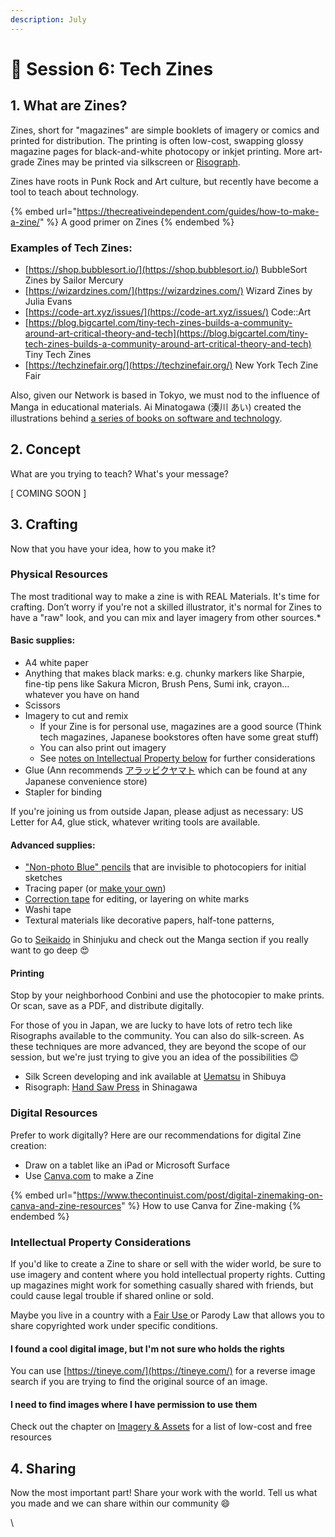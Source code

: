 ```yaml
---
description: July
---
```


# 📖 Session 6: Tech Zines

## 1. What are Zines?

Zines, short for "magazines" are simple booklets of imagery or comics and printed for distribution. The printing is often low-cost, swapping glossy magazine pages for black-and-white photocopy or inkjet printing. More art-grade Zines may be printed via silkscreen or [Risograph](https://en.wikipedia.org/wiki/Risograph).

Zines have roots in Punk Rock and Art culture, but recently have become a tool to teach about technology.

{% embed url="https://thecreativeindependent.com/guides/how-to-make-a-zine/" %}
A good primer on Zines
{% endembed %}

### Examples of Tech Zines:

* [https://shop.bubblesort.io/](https://shop.bubblesort.io/) BubbleSort Zines by Sailor Mercury
* [https://wizardzines.com/](https://wizardzines.com/) Wizard Zines by Julia Evans
* [https://code-art.xyz/issues/](https://code-art.xyz/issues/) Code::Art
* [https://blog.bigcartel.com/tiny-tech-zines-builds-a-community-around-art-critical-theory-and-tech](https://blog.bigcartel.com/tiny-tech-zines-builds-a-community-around-art-critical-theory-and-tech) Tiny Tech Zines
* [https://techzinefair.org/](https://techzinefair.org/) New York Tech Zine Fair

Also, given our Network is based in Tokyo, we must nod to the influence of Manga in educational materials. Ai Minatogawa (湊川 あい) created the illustrations behind [a series of books on software and technology](https://www.amazon.co.jp/-/en/%E6%B9%8A%E5%B7%9D-%E3%81%82%E3%81%84/e/B01N8OK2UW?ref\_=dbs\_p\_ebk\_r00\_abau\_000000).

## 2. Concept

What are you trying to teach? What's your message?

\[ COMING SOON ]

## 3. Crafting

Now that you have your idea, how to you make it?

### Physical Resources

The most traditional way to make a zine is with REAL Materials. It's time for crafting. Don’t worry if you're not a skilled illustrator, it's normal for Zines to have a "raw" look, and you can mix and layer imagery from other sources.\*

#### Basic supplies:

* A4 white paper
* Anything that makes black marks: e.g. chunky markers like Sharpie, fine-tip pens like Sakura Micron, Brush Pens, Sumi ink, crayon... whatever you have on hand
* Scissors
* Imagery to cut and remix
  * If your Zine is for personal use, magazines are a good source (Think tech magazines, Japanese bookstores often have some great stuff)
  * You can also print out imagery
  * See [notes on Intellectual Property below](https://ann-kilzer.gitbook.io/creative-coding-study-session/sessions/session-6-tech-zines#intellectual-property-considerations) for further considerations
* Glue (Ann recommends [アラッビクヤマト](https://www.yamato.co.jp/products/I00000042/) which can be found at any Japanese convenience store)
* Stapler for binding

If you're joining us from outside Japan, please adjust as necessary: US Letter for A4, glue stick, whatever writing tools are available.

#### Advanced supplies:

* ["Non-photo Blue" pencils](https://www.jetpens.com/blog/The-Best-Non-Photo-Blue-Pencils-and-Pens/pt/339) that are invisible to photocopiers for initial sketches
* Tracing paper (or [make your own](https://www.youtube.com/watch?v=XsSRTcmnewM\&ab\_channel=thefrugalcrafterLindsayWeirich))
* [Correction tape](https://www.muji.com/jp/ja/store/cmdty/detail/4550344302477) for editing, or layering on white marks
* Washi tape
* Textural materials like decorative papers, half-tone patterns,

Go to [Seikaido](https://www.sekaido.co.jp/) in Shinjuku and check out the Manga section if you really want to go deep 😍

#### Printing

Stop by your neighborhood Conbini and use the photocopier to make prints. Or scan, save as a PDF, and distribute digitally.

For those of you in Japan, we are lucky to have lots of retro tech like Risographs available to the community. You can also do silk-screen. As these techniques are more advanced, they are beyond the scope of our session, but we're just trying to give you an idea of the possibilities 😊

* Silk Screen developing and ink available at [Uematsu](https://e-uematsu.co.jp/) in Shibuya
* Risograph: [Hand Saw Press](http://handsawpresstokyo.com/) in Shinagawa

### Digital Resources

Prefer to work digitally? Here are our recommendations for digital Zine creation:

* Draw on a tablet like an iPad or Microsoft Surface
* Use [Canva.com](https://www.notion.so/wwcode/Zines-833f018194ac4ea0b70926a3d05172b6#732d41806c6a4d0390b7e3516ee31e56) to make a Zine

{% embed url="https://www.thecontinuist.com/post/digital-zinemaking-on-canva-and-zine-resources" %}
How to use Canva for Zine-making
{% endembed %}

### Intellectual Property Considerations

If you'd like to create a Zine to share or sell with the wider world, be sure to use imagery and content where you hold intellectual property rights. Cutting up magazines might work for something casually shared with friends, but could cause legal trouble if shared online or sold.&#x20;

Maybe you live in a country with a [Fair Use ](https://en.wikipedia.org/wiki/Fair\_use)or Parody Law that allows you to share copyrighted work under specific conditions.

#### I found a cool digital image, but I'm not sure who holds the rights

You can use [https://tineye.com/](https://tineye.com/) for a reverse image search if you are trying to find the original source of an image.

#### I need to find images where I have permission to use them

Check out the chapter on [Imagery & Assets](https://app.gitbook.com/s/9eH7GQkucRmuNCDFnfPv/\~/changes/1oxGB7oRK14kAoY8NRCj/resources/imagery-and-assets) for a list of low-cost and free resources

## 4. Sharing

Now the most important part! Share your work with the world. Tell us what you made and we can share within our community 😄

\
